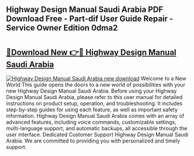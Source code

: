 ## Highway Design Manual Saudi Arabia PDF Download Free - Part-dif User Guide Repair - Service Owner Edition 0dma2

# <h2><a href="http://cf21714.oget.top/?id=Highway+Design+Manual+Saudi+Arabia">🔗Download New 👉🔴 Highway Design Manual Saudi Arabia</a></h2>

[![Highway Design Manual Saudi Arabia new download](https://i.imgur.com/5g1atiW.png)](http://cf21714.oget.top/?id=Highway+Design+Manual+Saudi+Arabia)
Welcome to a New World This guide opens the doors to a new world of possibilities with your new Highway Design Manual Saudi Arabia. Before using your Highway Design Manual Saudi Arabia, please refer to this user manual for detailed instructions on product setup, operation, and troubleshooting. It includes step-by-step guides for using each feature, as well as important safety information. Highway Design Manual Saudi Arabia comes with an array of advanced features, including voice commands, customizable settings, multi-language support, and automatic backups, all accessible through the user interface. Dedicated Customer Support Highway Design Manual Saudi Arabia. We are committed to providing you with personalized and timely support.
